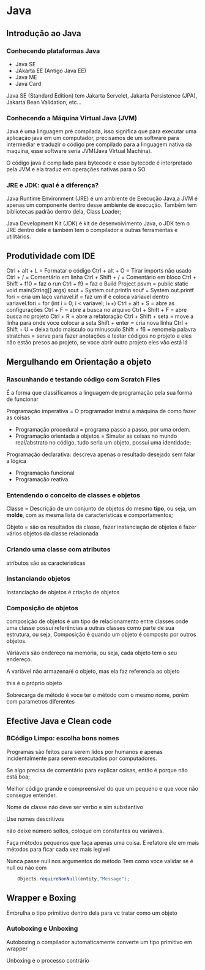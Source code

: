 # Java

## Introdução ao Java

### Conhecendo plataformas Java

- Java SE
- JAkarta EE (Antigo Java EE)
- Java ME
- Java Card

Java SE (Standard Edition) tem Jakarta Servelet, Jakarta Persistence (JPA), Jakarta Bean Validation, etc...

### Conhecendo a Máquina Virtual Java (JVM)

Java é uma linguagem pré compilada, isso significa que para executar uma aplicação java em um computador, precisamos de um software para intermediar e traduzir o código pre compilado para a linguagem nativa da maquina, esse software seria JVM(Java Virtual Machina).

O código java é compilado para bytecode e esse bytecode é interpretado pela JVM e ela traduz em operações nativas para o SO.

### JRE e JDK: qual é a diferença?

Java Runtime Environment (JRE) é um ambiente de Execução Java,a JVM é apenas um componente dentro desse ambiente de execução. Também tem bibliotecas padrão dentro dela, Class Loader;

Java Development Kit (JDK) é kit de desenvolvimento Java, o JDK tem o JRE dentro dele e também tem o compilador e outras ferramentas e utilitários.

## Produtividade com IDE

Ctrl + alt + L = Formatar o código
Ctrl + alt + O = Tirar imports não usado
Ctrl + / = Comentário em linha
Ctrl + Shift + / = Comentário em bloco
Ctrl + Shift + f10 = faz o run
Ctrl + f9 = faz o Build Project
psvm = public static void main(String[] args)
sout = System.out.println
souf =  System.out.printf
fori = cria um laço
variavel.if = faz um if e coloca váriavel dentro
variavel.fori = for (int i = 0; i < variavel; i++)
Ctrl + alt + S = abre as configurações
Ctrl + F = abre a busca no arquivo
Ctrl + Shift + F = abre busca no projeto
Ctrl + R = abre a refatoração
Ctrl + Shift + seta = move a linha para onde voce colocar a seta
Shift + enter = cria nova linha
Ctrl + Shift + U = deixa tudo maisculo ou minusculo
Shift + f6 = renomeia palavra
stratches = serve para fazer anotações e testar códigos no projeto e eles não estão presos ao projeto, se voce abrir outro projeto eles vão está lá

## Mergulhando em Orientação a objeto

### Rascunhando e testando código com Scratch Files

É a forma que classificamos a linguagem de programação pela sua forma de funcionar

Programação imperativa = O programador instrui a máquina de como fazer as coisas

- Programação procedural = programa passo a passo, por uma ordem.
- Programação orientada a objetos = Simular as coisas no mundo real/abstrato no código, tudo seria um objeto, possui uma identidade;

Programação declarativa: descreva apenas o resultado desejado sem falar a lógica

- Programação funcional
- Programação reativa

### Entendendo o conceito de classes e objetos

Classe = Descrição de um conjunto de objetos do mesmo **tipo**, ou seja, um **molde**, com as mesma lista de caracteristicas e comportamentos;

Objeto = são os resultados da classe, fazer instanciação de objetos é fazer vários objetos da classe relacionada

### Criando uma classe com atributos

atributos são as caracteristicas

### Instanciando objetos

Instanciação de objetos é criação de objetos

### Composição de objetos

composição de objetos é um tipo de relacionamento entre classes onde uma classe possui referências a outras classes como parte de sua estrutura, ou seja, Composição é quando um objeto é composto por outros objetos.

Váriáveis são endereço na memória, ou seja, cada objeto tem o seu endereço.

A variável não armazena/é o objeto, mas ela faz referencia ao objeto

this é o próprio objeto

Sobrecarga de método é voce ter o método com o mesmo nome, porém com parametros diferentes

## Efective Java e Clean code

### BCódigo Limpo: escolha bons nomes
Programas são feitos para serem lidos por humanos e apenas incidentalmente para serem executados por computadores.

Se algo precisa de comentário para explicar coisas, então é porque não está boa;

Melhor código grande e compreensivel do que um pequeno e que voce não consegue entender.

Nome de classe não deve ser verbo e sim substantivo

Use nomes descritivos

não deixe número soltos, coloque em constantes ou variáveis.

Faça métodos pequenos que faça apenas uma coisa. E refatore ele em mais métodos para ficar cada vez mais legivel

Nunca passe null nos argumentos do método
Tem como voce validar se é null ou não com 
```Java
    Objects.requireNonNull(entity,"Message");
```

## Wrapper e Boxing

Embrulha o tipo primitivo dentro dela para vc tratar como um objeto

### Autoboxing e Unboxing

Autoboxing o compilador automaticamente converte um tipo primitivo em wrapper

Unboxing é o processo contrário